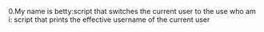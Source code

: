 0.My name is betty:script that switches the current user to the use
who am i: script that prints the effective username of the current user
